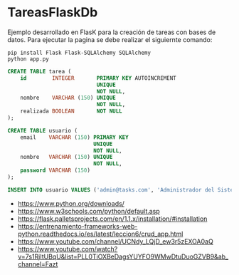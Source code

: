 # TareasFlaskDb
Ejemplo desarrollado en FlasK para la creación de tareas con bases de datos. Para ejecutar la pagina se debe realizar el siguiernte comando:

```console
pip install Flask Flask-SQLAlchemy SQLAlchemy
python app.py
```

```sql
CREATE TABLE tarea (
    id        INTEGER       PRIMARY KEY AUTOINCREMENT
                            UNIQUE
                            NOT NULL,
    nombre    VARCHAR (150) UNIQUE
                            NOT NULL,
    realizada BOOLEAN       NOT NULL
);

CREATE TABLE usuario (
    email    VARCHAR (150) PRIMARY KEY
                           UNIQUE
                           NOT NULL,
    nombre   VARCHAR (150) UNIQUE
                           NOT NULL,
    password VARCHAR (150) 
);

INSERT INTO usuario VALUES ('admin@tasks.com', 'Administrador del Sistema', '8d969eef6ecad3c29a3a629280e686cf0c3f5d5a86aff3ca12020c923adc6c92');
```

* https://www.python.org/downloads/
* https://www.w3schools.com/python/default.asp
* https://flask.palletsprojects.com/en/1.1.x/installation/#installation
* https://entrenamiento-frameworks-web-python.readthedocs.io/es/latest/leccion6/crud_app.html
* https://www.youtube.com/channel/UCNdy_LQjD_ew3r5zEXOA0aQ
* https://www.youtube.com/watch?v=7s1RjItUBqU&list=PLL0TiOXBeDagsYUYFO9WMwDtuDuoGZVB9&ab_channel=Fazt